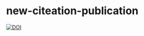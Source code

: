# new-citeation-publication

[![DOI](https://zenodo.org/badge/504184010.svg)](https://zenodo.org/badge/latestdoi/504184010)

